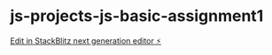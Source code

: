 # js-projects-js-basic-assignment1

[Edit in StackBlitz next generation editor ⚡️](https://stackblitz.com/~/github.com/hunjoolee90/js-projects-js-basic-assignment1)
